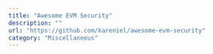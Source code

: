 ```yaml
---
title: "Awesome EVM Security"
description: ""
url: "https://github.com/kareniel/awesome-evm-security"
category: "Miscellaneous"
---
```

